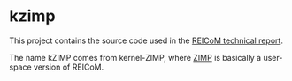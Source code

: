 # kzimp

This project contains the source code used in the [REICoM technical report](http://pakupaku.me/plaublin/zimp/reicom_TR.pdf).

The name kZIMP comes from kernel-ZIMP, where [ZIMP](http://pakupaku.me/plaublin/zimp/zimp_TR.pdf) is basically a user-space version of REICoM.
